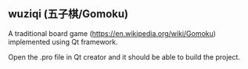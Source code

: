 ## wuziqi (五子棋/Gomoku)
A traditional board game (https://en.wikipedia.org/wiki/Gomoku) implemented using Qt framework.



Open the .pro file in Qt creator and it should be able to build the project.
